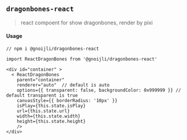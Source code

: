 ## `dragonbones-react`

> react compoent for show dragonbones, render by pixi

#### Usage

```react
// npm i @gnoijli/dragonbones-react

import ReactDragonBones from '@gnoijli/dragonbones-react'

<div id="container" >
  < ReactDragonBones 
    parent="container"
    renderer="auto"  // default is auto
    options={{ transparent: false, backgroundColor: 0x999999 }} //  default transparent is true
    canvasStyle={{ borderRadius: '10px' }}
    isPlay={this.state.isPlay} 
    url={this.state.url} 
    width={this.state.width} 
    height={this.state.height} 
    />
</div>
```

